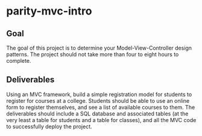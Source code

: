 # parity-mvc-intro

## Goal

The goal of this project is to determine your Model-View-Controller design patterns. The project should not take more than four to eight hours to complete.

## Deliverables

Using an MVC framework, build a simple registration model for students to register for courses at a college. Students should be able to use an online form to register themselves, and see a list of available courses to them. The deliverables should include a SQL database and associated tables (at the very least a table for students and a table for classes), and all the MVC code to successfully deploy the project.
